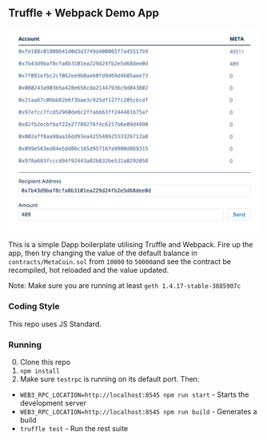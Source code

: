 ## Truffle + Webpack Demo App

![MetaCoin Example](https://github.com/ConsenSys/truffle-webpack-demo/blob/master/docs/images/metacoin.jpg?raw=true)

This is a simple Dapp boilerplate utilising Truffle and Webpack. Fire up the app, then try changing the value of the default balance in `contracts/MetaCoin.sol` from `10000` to `50000`and see the contract be recompiled, hot reloaded and the value updated.

Note: Make sure you are running at least `geth 1.4.17-stable-3885907c`

### Coding Style

This repo uses JS Standard.

### Running

0. Clone this repo
0. `npm install`
0. Make sure `testrpc` is running on its default port. Then:
  - `WEB3_RPC_LOCATION=http://localhost:8545 npm run start` - Starts the development server
  - `WEB3_RPC_LOCATION=http://localhost:8545 npm run build` - Generates a build
  - `truffle test` - Run the rest suite
